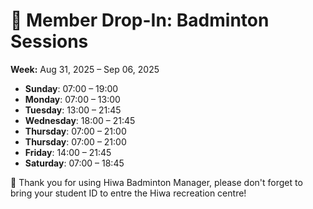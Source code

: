 # 🎾 Member Drop-In: Badminton Sessions
**Week:** Aug 31, 2025 – Sep 06, 2025

- **Sunday**: 07:00 – 19:00
- **Monday**: 07:00 – 13:00
- **Tuesday**: 13:00 – 21:45
- **Wednesday**: 18:00 – 21:45
- **Thursday**: 07:00 – 21:00
- **Thursday**: 07:00 – 21:00
- **Friday**: 14:00 – 21:45
- **Saturday**: 07:00 – 18:45

📣 Thank you for using Hiwa Badminton Manager, please don't forget to bring your student ID to entre the Hiwa recreation centre!
